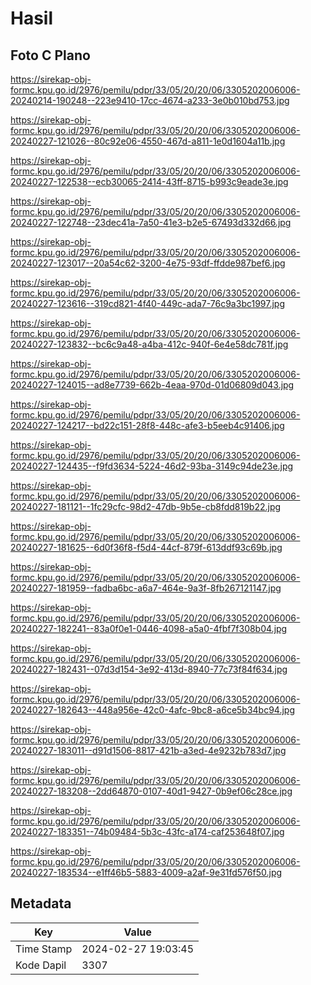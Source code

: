 # Hasil

## Foto C Plano

https://sirekap-obj-formc.kpu.go.id/2976/pemilu/pdpr/33/05/20/20/06/3305202006006-20240214-190248--223e9410-17cc-4674-a233-3e0b010bd753.jpg

https://sirekap-obj-formc.kpu.go.id/2976/pemilu/pdpr/33/05/20/20/06/3305202006006-20240227-121026--80c92e06-4550-467d-a811-1e0d1604a11b.jpg

https://sirekap-obj-formc.kpu.go.id/2976/pemilu/pdpr/33/05/20/20/06/3305202006006-20240227-122538--ecb30065-2414-43ff-8715-b993c9eade3e.jpg

https://sirekap-obj-formc.kpu.go.id/2976/pemilu/pdpr/33/05/20/20/06/3305202006006-20240227-122748--23dec41a-7a50-41e3-b2e5-67493d332d66.jpg

https://sirekap-obj-formc.kpu.go.id/2976/pemilu/pdpr/33/05/20/20/06/3305202006006-20240227-123017--20a54c62-3200-4e75-93df-ffdde987bef6.jpg

https://sirekap-obj-formc.kpu.go.id/2976/pemilu/pdpr/33/05/20/20/06/3305202006006-20240227-123616--319cd821-4f40-449c-ada7-76c9a3bc1997.jpg

https://sirekap-obj-formc.kpu.go.id/2976/pemilu/pdpr/33/05/20/20/06/3305202006006-20240227-123832--bc6c9a48-a4ba-412c-940f-6e4e58dc781f.jpg

https://sirekap-obj-formc.kpu.go.id/2976/pemilu/pdpr/33/05/20/20/06/3305202006006-20240227-124015--ad8e7739-662b-4eaa-970d-01d06809d043.jpg

https://sirekap-obj-formc.kpu.go.id/2976/pemilu/pdpr/33/05/20/20/06/3305202006006-20240227-124217--bd22c151-28f8-448c-afe3-b5eeb4c91406.jpg

https://sirekap-obj-formc.kpu.go.id/2976/pemilu/pdpr/33/05/20/20/06/3305202006006-20240227-124435--f9fd3634-5224-46d2-93ba-3149c94de23e.jpg

https://sirekap-obj-formc.kpu.go.id/2976/pemilu/pdpr/33/05/20/20/06/3305202006006-20240227-181121--1fc29cfc-98d2-47db-9b5e-cb8fdd819b22.jpg

https://sirekap-obj-formc.kpu.go.id/2976/pemilu/pdpr/33/05/20/20/06/3305202006006-20240227-181625--6d0f36f8-f5d4-44cf-879f-613ddf93c69b.jpg

https://sirekap-obj-formc.kpu.go.id/2976/pemilu/pdpr/33/05/20/20/06/3305202006006-20240227-181959--fadba6bc-a6a7-464e-9a3f-8fb267121147.jpg

https://sirekap-obj-formc.kpu.go.id/2976/pemilu/pdpr/33/05/20/20/06/3305202006006-20240227-182241--83a0f0e1-0446-4098-a5a0-4fbf7f308b04.jpg

https://sirekap-obj-formc.kpu.go.id/2976/pemilu/pdpr/33/05/20/20/06/3305202006006-20240227-182431--07d3d154-3e92-413d-8940-77c73f84f634.jpg

https://sirekap-obj-formc.kpu.go.id/2976/pemilu/pdpr/33/05/20/20/06/3305202006006-20240227-182643--448a956e-42c0-4afc-9bc8-a6ce5b34bc94.jpg

https://sirekap-obj-formc.kpu.go.id/2976/pemilu/pdpr/33/05/20/20/06/3305202006006-20240227-183011--d91d1506-8817-421b-a3ed-4e9232b783d7.jpg

https://sirekap-obj-formc.kpu.go.id/2976/pemilu/pdpr/33/05/20/20/06/3305202006006-20240227-183208--2dd64870-0107-40d1-9427-0b9ef06c28ce.jpg

https://sirekap-obj-formc.kpu.go.id/2976/pemilu/pdpr/33/05/20/20/06/3305202006006-20240227-183351--74b09484-5b3c-43fc-a174-caf253648f07.jpg

https://sirekap-obj-formc.kpu.go.id/2976/pemilu/pdpr/33/05/20/20/06/3305202006006-20240227-183534--e1ff46b5-5883-4009-a2af-9e31fd576f50.jpg


## Metadata

| Key        | Value               |
| ---------- | ------------------- |
| Time Stamp | 2024-02-27 19:03:45 |
| Kode Dapil | 3307                |



